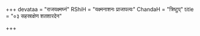 +++
devataa = "राजयक्ष्मघ्नं"
RShiH = "यक्ष्मनाशनः प्राजापत्यः"
ChandaH = "त्रिष्टुप्"
title = "०३ सहस्राक्षेण शतशारदेन"

+++
